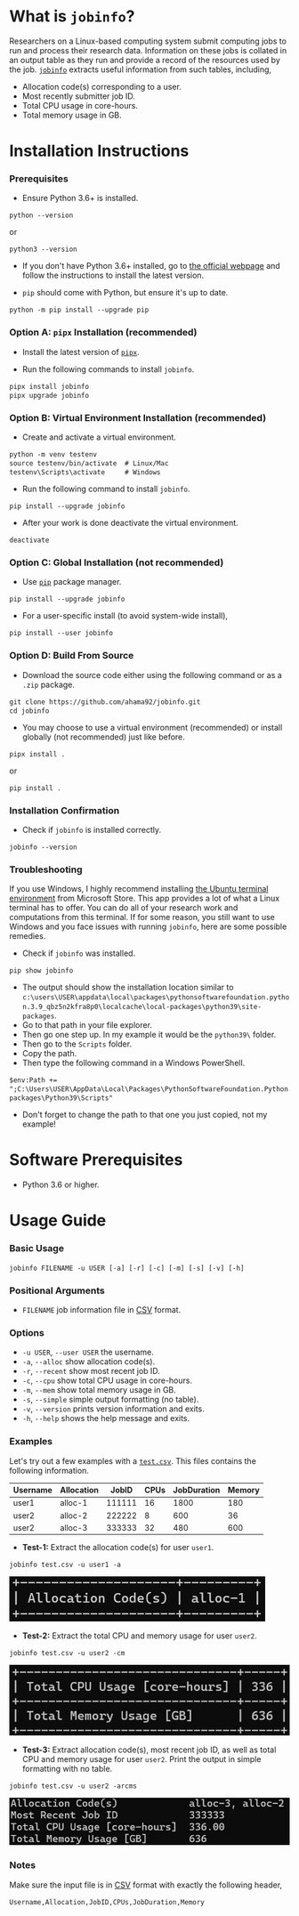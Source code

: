 # What is `jobinfo`?
Researchers on a Linux-based computing system submit computing jobs to run and process their research data. Information on these jobs is collated in an output table as they run and provide a record of the resources used by the job. [`jobinfo`](https://github.com/ahama92/jobinfo) extracts useful information from such tables, including,

- Allocation code(s) corresponding to a user.
- Most recently submitter job ID.
- Total CPU usage in core-hours.
- Total memory usage in GB.

# Installation Instructions
### Prerequisites
- Ensure Python 3.6+ is installed.
```console
python --version
```
or
```console
python3 --version
```

- If you don't have Python 3.6+ installed, go to [the official webpage](https://www.python.org/downloads/) and follow the instructions to install the latest version.

- `pip` should come with Python, but ensure it's up to date.
```console
python -m pip install --upgrade pip
```

### Option A: `pipx` Installation (recommended)
- Install the latest version of [`pipx`](https://github.com/pypa/pipx).

- Run the following commands to install `jobinfo`.
```console
pipx install jobinfo
pipx upgrade jobinfo
```

### Option B: Virtual Environment Installation (recommended)
- Create and activate a virtual environment.
```console
python -m venv testenv
source testenv/bin/activate  # Linux/Mac
testenv\Scripts\activate     # Windows
```
- Run the following command to install `jobinfo`.
```console
pip install --upgrade jobinfo
```
- After your work is done deactivate the virtual environment.
```console
deactivate
```

### Option C: Global Installation (not recommended)
- Use [`pip`](https://pypi.org/project/pip/) package manager.
```console
pip install --upgrade jobinfo
```

- For a user-specific install (to avoid system-wide install),
```console
pip install --user jobinfo
```

### Option D: Build From Source
- Download the source code either using the following command or as a `.zip` package.
```console
git clone https://github.com/ahama92/jobinfo.git
cd jobinfo
```

- You may choose to use a virtual environment (recommended) or install globally (not recommended) just like before.
```console
pipx install .
```
or 
```console
pip install .
```

### Installation Confirmation
- Check if `jobinfo` is installed correctly.
```console
jobinfo --version
```

### Troubleshooting
If you use Windows, I highly recommend installing [the Ubuntu terminal environment](https://apps.microsoft.com/detail/9PDXGNCFSCZV?hl=en-us&gl=CA&ocid=pdpshare) from Microsoft Store. This app provides a lot of what a Linux terminal has to offer. You can do all of your research work and computations from this terminal. If for some reason, you still want to use Windows and you face issues with running `jobinfo`, here are some possible remedies.

- Check if `jobinfo` was installed.
```console
pip show jobinfo
```
- The output should show the installation location similar to `c:\users\USER\appdata\local\packages\pythonsoftwarefoundation.python.3.9_qbz5n2kfra8p0\localcache\local-packages\python39\site-packages`.
- Go to that path in your file explorer.
- Then go one step up. In my example it would be the `python39\` folder.
- Then go to the `Scripts` folder.
- Copy the path.
- Then type the following command in a Windows PowerShell.
```console
$env:Path += ";C:\Users\USER\AppData\Local\Packages\PythonSoftwareFoundation.Python.3.9_qbz5n2kfra8p0\LocalCache\local-packages\Python39\Scripts"
```
- Don't forget to change the path to that one you just copied, not my example!

# Software Prerequisites
- Python 3.6 or higher.

# Usage Guide
### Basic Usage
```console
jobinfo FILENAME -u USER [-a] [-r] [-c] [-m] [-s] [-v] [-h]
```

### Positional Arguments
- `FILENAME` job information file in [CSV](https://datatracker.ietf.org/doc/html/rfc4180) format.

### Options
- `-u USER`, `--user USER` the username.
- `-a`, `--alloc` show allocation code(s).
- `-r`, `--recent` show most recent job ID.
- `-c`, `--cpu` show total CPU usage in core-hours.
- `-m`, `--mem` show total memory usage in GB.
- `-s`, `--simple` simple output formatting (no table).
- `-v`, `--version` prints version information and exits.
- `-h`, `--help` shows the help message and exits.

### Examples
Let's try out a few examples with a [`test.csv`](https://github.com/ahama92/jobinfo/blob/main/tests/test.csv). This files contains the following information.

|Username|Allocation|JobID |CPUs|JobDuration|Memory|
|--------|----------|------|----|-----------|------|
|user1   |alloc-1   |111111|16  |1800       |180   |
|user2   |alloc-2   |222222|8   |600        |36    |
|user2   |alloc-3   |333333|32  |480        |600   |


- **Test-1:** Extract the allocation code(s) for user `user1`. 
```console
jobinfo test.csv -u user1 -a
```
![Test-1](./docs/test-1.png)

- **Test-2:** Extract the total CPU and memory usage for user `user2`. 
```console
jobinfo test.csv -u user2 -cm
```
![Test-2](./docs/test-2.png)

- **Test-3:** Extract allocation code(s), most recent job ID, as well as total CPU and memory usage for user `user2`. Print the output in simple formatting with no table. 
```console
jobinfo test.csv -u user2 -arcms
```
![Test-3](./docs/test-3.png)

### Notes
Make sure the input file is in [CSV](https://datatracker.ietf.org/doc/html/rfc4180) format with exactly the following header,
```
Username,Allocation,JobID,CPUs,JobDuration,Memory
```